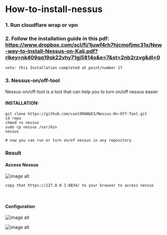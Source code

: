 # How-to-install-nessus

### 1. Run cloudflare wrap or vpn

### 2. Follow the installation guide in this pdf: https://www.dropbox.com/scl/fi/1juwf4rh7hjcmofjmc31s/New-way-to-install-Nessus-on-Kali.pdf?rlkey=nk409qq19sk22vhy71gj5814o&e=7&st=2nb2rzvg&dl=0
   ```note: this Installation completed at point/number 17```

### 3. Nessus-on/off-tool

   Nessus-on/off-tool is a tool that can help you to turn on/off nessus easier
   
#### INSTALLATION:
    git clone https://github.com/coolORANGE3/Nessus-On-Off-Tool.git
    cd repo
    chmod +x nessus
    sudo cp nessus /usr/bin
    nessus

    # now you can run or turn on/of nessus in any repository

### Result

#### Access Nessus
![image alt](https://github.com/coolORANGE3/Nessus-On-Off-Tool/blob/abdadc1f604b33e5c530dd43b82cbcde85a43a20/nessus-running.png)

```copy that https://127.0.0.1:8834/ to your browser to access nessus```

<br>

#### Configuration
![image alt](https://github.com/coolORANGE3/Nessus-On-Off-Tool/blob/abdadc1f604b33e5c530dd43b82cbcde85a43a20/nessus-config-1.png)

![image alt](https://github.com/coolORANGE3/Nessus-On-Off-Tool/blob/abdadc1f604b33e5c530dd43b82cbcde85a43a20/nessus-config-2.png)